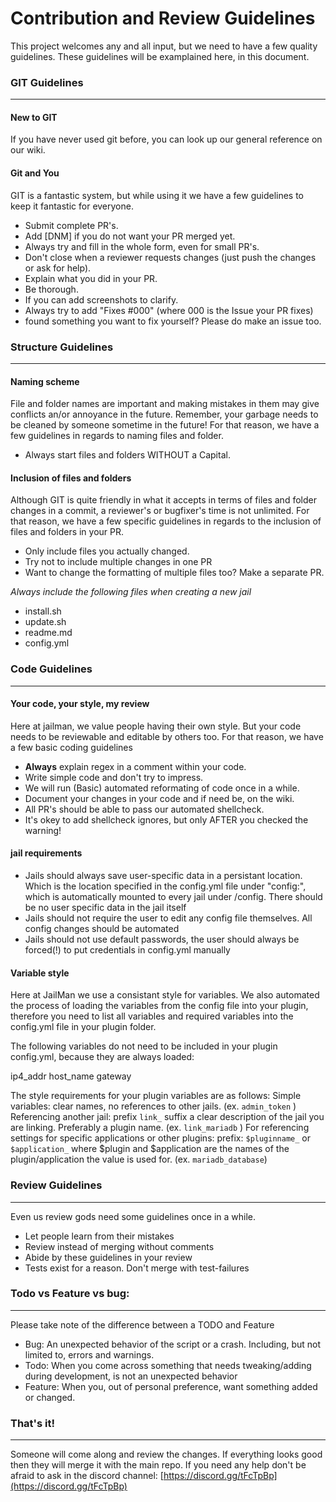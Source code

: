# Contribution and Review Guidelines

This project welcomes any and all input, but we need to have a few quality guidelines. These guidelines will be examplained here, in this document.

### GIT Guidelines
***
#### New to GIT

If you have never used git before, you can look up our general reference on our wiki. 

#### Git and You

GIT is a fantastic system, but while using it we have a few guidelines to keep it fantastic for everyone. 

* Submit complete PR's.
* Add [DNM] if you do not want your PR merged yet.
* Always try and fill in the whole form, even for small PR's.
* Don't close when a reviewer requests changes (just push the changes or ask for help).
* Explain what you did in your PR.
* Be thorough.
* If you can add screenshots to clarify.
* Always try to add "Fixes #000" (where 000 is the Issue your PR fixes)
* found something you want to fix yourself? Please do make an issue too.

### Structure Guidelines
***
#### Naming scheme

File and folder names are important and making mistakes in them may give conflicts an/or annoyance in the future. Remember, your garbage needs to be cleaned by someone sometime in the future! For that reason, we have a few guidelines in regards to naming files and folder.

* Always start files and folders WITHOUT a Capital.

#### Inclusion of files and folders

Although GIT is quite friendly in what it accepts in terms of files and folder changes in a commit, a reviewer's or bugfixer's time is not unlimited. For that reason, we have a few specific guidelines in regards to the inclusion of files and folders in your PR.

* Only include files you actually changed.
* Try not to include multiple changes in one PR
* Want to change the formatting of multiple files too? Make a separate PR.

*Always include the following files when creating a new jail*

- install.sh
- update.sh
- readme.md
- config.yml


### Code Guidelines
***
#### Your code, your style, my review

Here at jailman, we value people having their own style. But your code needs to be reviewable and editable by others too. For that reason, we have a few basic coding guidelines

* **Always** explain regex in a comment within your code.
* Write simple code and don't try to impress.
* We will run (Basic) automated reformating of code once in a while.
* Document your changes in your code and if need be, on the wiki.
* All PR's should be able to pass our automated shellcheck.
* It's okey to add shellcheck ignores, but only AFTER you checked the warning!

#### jail requirements

- Jails should always save user-specific data in a persistant location. Which is the location specified in the config.yml file under "config:", which is automatically mounted to every jail under /config. There should be no user specific data in the jail itself
- Jails should not require the user to edit any config file themselves. All config changes should be automated
- Jails should not use default passwords, the user should always be forced(!) to put credentials in config.yml manually

#### Variable style

Here at JailMan we use a consistant style for variables. We also automated the process of loading the variables from the config file into your plugin, therefore you need to list all variables and required variables into the config.yml file in your plugin folder.

The following variables do not need to be included in your plugin config.yml, because they are always loaded:

ip4_addr
host_name 
gateway

The style requirements for your plugin variables are as follows:
Simple variables: clear names, no references to other jails. (ex. `admin_token` )
Referencing another jail: prefix `link_`  suffix a clear description of the jail you are linking. Preferably a plugin name. (ex. `link_mariadb` )
For referencing settings for specific applications or other plugins: prefix: `$pluginname_` or `$application_` where $plugin and $application are the names of the plugin/application the value is used for. (ex. `mariadb_database`)


### Review Guidelines
***
Even us review gods need some guidelines once in a while.

* Let people learn from their mistakes
* Review instead of merging without comments
* Abide by these guidelines in your review
* Tests exist for a reason. Don't merge with test-failures



### Todo vs Feature vs bug:
***
Please take note of the difference between a TODO and Feature

* Bug: An unexpected behavior of the script or a crash. Including, but not limited to, errors and warnings.
* Todo: When you come across something that needs tweaking/adding during development, is not an unexpected behavior
* Feature: When you, out of personal preference, want something added or changed.

### That's it!
***
Someone will come along and review the changes. If everything looks good then they will merge it with the main repo. If you need any help don't be afraid to ask in the discord channel: [https://discord.gg/tFcTpBp](https://discord.gg/tFcTpBp)
